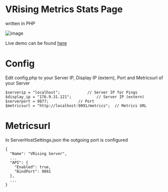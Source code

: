# VRising Metrics Stats Page
written in PHP

![image](https://github.com/user-attachments/assets/740606e0-1268-4ca5-be8b-4847be0ad982)

Live demo can be found [here](https://vr.sequell.de/)
# Config
Edit config.php to your Server IP, Display IP (extern), Port and Metricsurl of your Server
```
$serverip = "localhost";			// Server IP for Pings
$display_ip = "176.9.31.121";			// Server IP (extern)
$serverport = 9877;				// Port
$metricsurl = "http://localhost:9091/metrics";	// Metrics URL
```
# Metricsurl
In ServerHostSettings.json the outgoing port is configured
```
{
  "Name": "VRising Server",
  ...
  "API": {
    "Enabled": true,
    "BindPort": 9091
  },
  ...
}
```
